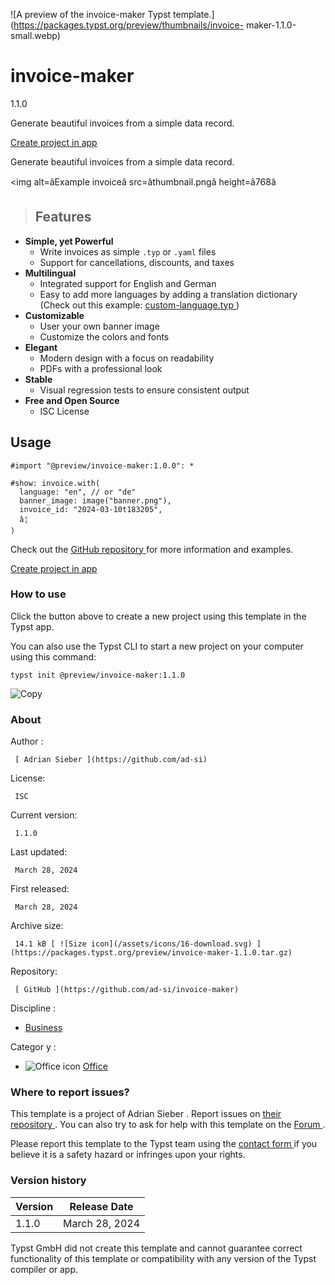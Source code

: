 ![A preview of the invoice-maker Typst
template.](https://packages.typst.org/preview/thumbnails/invoice-
maker-1.1.0-small.webp)

#  invoice-maker

1.1.0

Generate beautiful invoices from a simple data record.

[ Create project in app ](/app?template=invoice-maker&version=1.1.0)

Generate beautiful invoices from a simple data record.

<img alt=âExample invoiceâ src=âthumbnail.pngâ height=â768â

> ##  Features

  * **Simple, yet Powerful**
    * Write invoices as simple ` .typ ` or ` .yaml ` files 
    * Support for cancellations, discounts, and taxes 
  * **Multilingual**
    * Integrated support for English and German 
    * Easy to add more languages by adding a translation dictionary (Check out this example: [ custom-language.typ ](https://github.com/ad-si/invoice-maker/blob/master/examples/custom-language.typ) ) 
  * **Customizable**
    * User your own banner image 
    * Customize the colors and fonts 
  * **Elegant**
    * Modern design with a focus on readability 
    * PDFs with a professional look 
  * **Stable**
    * Visual regression tests to ensure consistent output 
  * **Free and Open Source**
    * ISC License 

##  Usage

    
    
    #import "@preview/invoice-maker:1.0.0": *
    
    #show: invoice.with(
      language: "en", // or "de"
      banner_image: image("banner.png"),
      invoice_id: "2024-03-10t183205",
      â¦
    )
    

Check out the [ GitHub repository ](https://github.com/ad-si/invoice-maker)
for more information and examples.

[ Create project in app ](/app?template=invoice-maker&version=1.1.0)

###  How to use

Click the button above to create a new project using this template in the
Typst app.

You can also use the Typst CLI to start a new project on your computer using
this command:

    
    
    typst init @preview/invoice-maker:1.1.0

![Copy](/assets/icons/16-copy.svg)

###  About

Author  :

     [ Adrian Sieber ](https://github.com/ad-si)
License:

     ISC 
Current version:

     1.1.0 
Last updated:

     March 28, 2024 
First released:

     March 28, 2024 
Archive size:

     14.1 kB [ ![Size icon](/assets/icons/16-download.svg) ](https://packages.typst.org/preview/invoice-maker-1.1.0.tar.gz)
Repository:

     [ GitHub ](https://github.com/ad-si/invoice-maker)
Discipline  :

    

  * [ Business ](https://typst.app/universe/search/?discipline=business)

Categor  y  :

    

  * ![Office icon](/assets/icons/16-envelope.svg) [ Office ](https://typst.app/universe/search/?category=office)

###  Where to report issues?

This  template  is a project of  Adrian Sieber  .  Report issues on  [ their
repository ](https://github.com/ad-si/invoice-maker) .  You can also try to
ask for help with this  template  on the  [ Forum ](https://forum.typst.app) .

Please report this  template  to the Typst team using the  [ contact form
](https://typst.app/contact) if you believe it is a safety hazard or infringes
upon your rights.

###  Version history

Version  |  Release Date   
---|---  
1.1.0  |  March 28, 2024   
  
Typst GmbH did not create this  template  and cannot guarantee correct
functionality of this  template  or compatibility with any version of the
Typst compiler or app.

